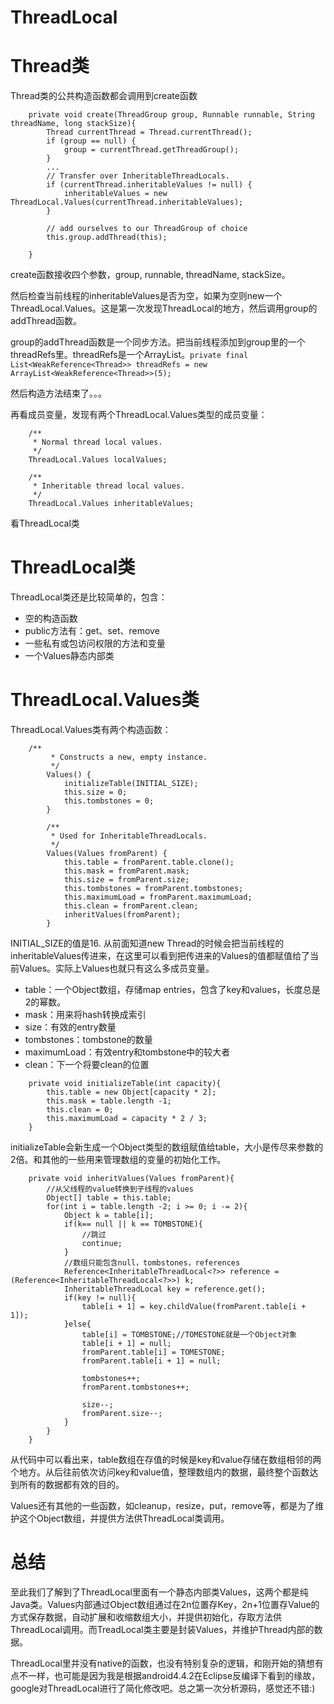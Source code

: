 # ThreadLocal

# Thread类
 Thread类的公共构造函数都会调用到create函数
```
	private void create(ThreadGroup group, Runnable runnable, String threadName, long stackSize){
		Thread currentThread = Thread.currentThread();
        if (group == null) {
            group = currentThread.getThreadGroup();
        }
        ...
        // Transfer over InheritableThreadLocals.
        if (currentThread.inheritableValues != null) {
            inheritableValues = new ThreadLocal.Values(currentThread.inheritableValues);
        }

        // add ourselves to our ThreadGroup of choice
        this.group.addThread(this);

	}
```
 create函数接收四个参数，group, runnable, threadName, stackSize。

 然后检查当前线程的inheritableValues是否为空，如果为空则new一个ThreadLocal.Values。这是第一次发现ThreadLocal的地方，然后调用group的addThread函数。

 group的addThread函数是一个同步方法。把当前线程添加到group里的一个threadRefs里。threadRefs是一个ArrayList。`private final List<WeakReference<Thread>> threadRefs = new ArrayList<WeakReference<Thread>>(5);`

 然后构造方法结束了。。。

 再看成员变量，发现有两个ThreadLocal.Values类型的成员变量：
```
	/**
     * Normal thread local values.
     */
    ThreadLocal.Values localValues;

    /**
     * Inheritable thread local values.
     */
    ThreadLocal.Values inheritableValues;
```
 看ThreadLocal类

# ThreadLocal类
 ThreadLocal类还是比较简单的，包含：

* 空的构造函数
* public方法有：get、set、remove
* 一些私有或包访问权限的方法和变量
* 一个Values静态内部类

# ThreadLocal.Values类
 ThreadLocal.Values类有两个构造函数：
```
	/**
         * Constructs a new, empty instance.
         */
        Values() {
            initializeTable(INITIAL_SIZE);
            this.size = 0;
            this.tombstones = 0;
        }

        /**
         * Used for InheritableThreadLocals.
         */
        Values(Values fromParent) {
            this.table = fromParent.table.clone();
            this.mask = fromParent.mask;
            this.size = fromParent.size;
            this.tombstones = fromParent.tombstones;
            this.maximumLoad = fromParent.maximumLoad;
            this.clean = fromParent.clean;
            inheritValues(fromParent);
        }
```
 INITIAL_SIZE的值是16.
 从前面知道new Thread的时候会把当前线程的inheritableValues传进来，在这里可以看到把传进来的Values的值都赋值给了当前Values。实际上Values也就只有这么多成员变量。
- table：一个Object数组，存储map entries，包含了key和values，长度总是2的幂数。
- mask：用来将hash转换成索引
- size：有效的entry数量
- tombstones：tombstone的数量
- maximumLoad：有效entry和tombstone中的较大者
- clean：下一个将要clean的位置

```
	private void initializeTable(int capacity){
		this.table = new Object[capacity * 2];
		this.mask = table.length -1;
		this.clean = 0;
		this.maximumLoad = capacity * 2 / 3;
	}
```

 initializeTable会新生成一个Object类型的数组赋值给table，大小是传尽来参数的2倍。和其他的一些用来管理数组的变量的初始化工作。

```
	private void inheritValues(Values fromParent){
		//从父线程的value转换到子线程的values
		Object[] table = this.table;
		for(int i = table.length -2; i >= 0; i -= 2){
			Object k = table[i];
			if(k== null || k == TOMBSTONE){
				//跳过
				continue;
			}
			//数组只能包含null，tombstones，references
			Reference<InheritableThreadLocal<?>> reference = (Reference<InheritableThreadLocal<?>>) k;
			InheritableThreadLocal key = reference.get();
			if(key != null){
				table[i + 1] = key.childValue(fromParent.table[i + 1]);
			}else{
				table[i] = TOMBSTONE;//TOMESTONE就是一个Object对象
				table[i + 1] = null;
				fromParent.table[i] = TOMESTONE;
				fromParent.table[i + 1] = null;

				tombstones++;
				fromParent.tombstones++;

				size--;
				fromParent.size--;
			}
		}
	}
```
 从代码中可以看出来，table数组在存值的时候是key和value存储在数组相邻的两个地方。从后往前依次访问key和value值，整理数组内的数据，最终整个函数达到所有的数据都有效的目的。

 Values还有其他的一些函数，如cleanup，resize，put，remove等，都是为了维护这个Object数组，并提供方法供ThreadLocal类调用。
 
# 总结

 至此我们了解到了ThreadLocal里面有一个静态内部类Values，这两个都是纯Java类。Values内部通过Object数组通过在2n位置存Key，2n+1位置存Value的方式保存数据，自动扩展和收缩数组大小，并提供初始化，存取方法供ThreadLocal调用。而TreadLocal类主要是封装Values，并维护Thread内部的数据。

 ThreadLocal里并没有native的函数，也没有特别复杂的逻辑，和刚开始的猜想有点不一样，也可能是因为我是根据android4.4.2在Eclipse反编译下看到的缘故，google对ThreadLocal进行了简化修改吧。总之第一次分析源码，感觉还不错:)



